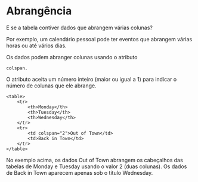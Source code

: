 # Abrangência
E se a tabela contiver dados que abrangem várias colunas?

Por exemplo, um calendário pessoal pode ter eventos que abrangem várias horas ou até vários dias.

Os dados podem abranger colunas usando o atributo 

    colspan. 

O atributo aceita um número inteiro (maior ou igual a 1) para indicar o número de colunas que ele abrange.

    <table>
        <tr>
            <th>Monday</th>
            <th>Tuesday</th>
            <th>Wednesday</th>
        </tr>
        <tr>
            <td colspan="2">Out of Town</td>
            <td>Back in Town</td>
        </tr>
    </table>

No exemplo acima, os dados Out of Town abrangem os cabeçalhos das tabelas de Monday e Tuesday usando o valor 2 (duas colunas). Os dados de Back in Town aparecem apenas sob o título Wednesday.